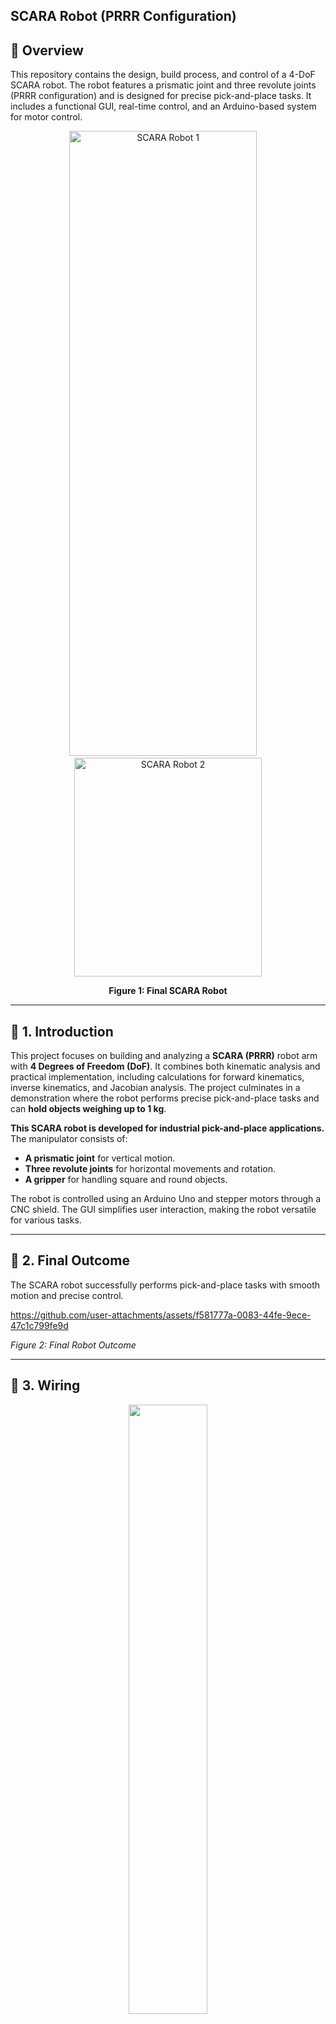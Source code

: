SCARA Robot (PRRR Configuration)
-----------------------------------------
🌟 Overview
----------------------------------------
This repository contains the design, build process, and control of a 4-DoF SCARA robot. The robot features a prismatic joint and three revolute joints (PRRR configuration) and is designed for precise pick-and-place tasks. It includes a functional GUI, real-time control, and an Arduino-based system for motor control.

<p align="center">
  <img src="https://github.com/user-attachments/assets/e19a59ea-998e-4cf3-8145-0a22f2858d83" alt="SCARA Robot 1" width="300" height="1000"/>
  &nbsp;&nbsp;&nbsp;
  <img src="https://github.com/user-attachments/assets/968f9d73-3855-4bc8-b43c-15e5222d4190" alt="SCARA Robot 2" width="300" height="350"/>
</p>

<p align="center"><strong>Figure 1: Final SCARA Robot</strong></p>

---
## 📖 1. Introduction  
This project focuses on building and analyzing a **SCARA (PRRR)** robot arm with **4 Degrees of Freedom (DoF)**. It combines both kinematic analysis and practical implementation, including calculations for forward kinematics, inverse kinematics, and Jacobian analysis. The project culminates in a demonstration where the robot performs precise pick-and-place tasks and can **hold objects weighing up to 1 kg**.

**This SCARA robot is developed for industrial pick-and-place applications.**  
The manipulator consists of:  
- **A prismatic joint** for vertical motion.  
- **Three revolute joints** for horizontal movements and rotation.  
- **A gripper** for handling square and round objects.  

The robot is controlled using an Arduino Uno and stepper motors through a CNC shield. The GUI simplifies user interaction, making the robot versatile for various tasks.  

---

## 🎯 2. Final Outcome  
The SCARA robot successfully performs pick-and-place tasks with smooth motion and precise control.  


https://github.com/user-attachments/assets/f581777a-0083-44fe-9ece-47c1c799fe9d

*Figure 2: Final Robot Outcome*  

------
## 🔌 3. Wiring  

<p align="center">
  <img src="https://github.com/ENG-ELSAYED-KANDIL/Scara-Robot/blob/main/Pictures/Wiring.png" width="50%">
</p>
<p align="center">
    <em>Figure 5: SCARA Robot main wiring diagram  </em>
</p>
<p align="center"> <em> Credit - how to mechatronics </em> </p>
 
The wiring connects stepper motors, the CNC shield, and the Arduino Uno. Here are the main considerations and steps followed:  

### **3.1 Motor Silence and Calibration**  
In wiring, I primarily focused on reducing motor noise. To achieve smooth motor operation, the current limit of the motor drivers was carefully adjusted. This calibration ensures precise motor activation. Setting an incorrect value can cause the motor drivers to overheat and potentially damage them. To further enhance motor precision, I adjusted the precision selector to 1/4 or 1/8 microstepping.

### **3.2 Connections and Testing**  
I connected the motor wiring as shown in the diagram and tested the connections with an oscilloscope and multimeter. Limit switches were placed at the corners of the joints' movement range to allow maximum rotational angles. After placing the limit switches, I assigned the pins for X+, Y+, Z+, and coolant functionalities.  

### **3.3 Servo Motor Powering**  
Since servo motors require a stable current, I initially tested them using the Arduino Uno with the CNC shield. However, the servo motor only received 3V from this setup, which was insufficient. To address this, I powered the servo motor separately using a 5V power supply.  

### **3.4 Power Supply Configuration**  
To power the entire system, which includes:  
- Four NEMA 17 stepper motors  
- Arduino Uno with CNC shield  
- Four motor drivers (DRV8825)  
- A servo motor  

I decided to use a 12V 10A power supply. A 12V 5A power supply would not have been sufficient to run all motors simultaneously.  

### **3.5 Cable Management**  
For clean and organized wiring, I used “Spiral Wire Wrapping Tube Cable Sleeves” and secured them with tie tags. This arrangement keeps the wires neat and minimizes clutter.  

### **3.6 Testing**  
To test all motors, I used simple Arduino code to verify their operation. This helped ensure that the motors, limit switches, and control pins were functioning as expected.  

### **3.7 Key Points**  
- **Shielded cables** were used for stepper motors to reduce electrical noise.  
- Correct polarity was ensured to avoid reversing motor directions.  
- The 12V DC power supply provided reliable power for the entire system.  
 

---

## 🏠 4. Homing Sequence
The homing sequence ensures that the robot starts from a known position:  

- The prismatic joint retracts to the lowest position.  
- Each revolute joint rotates to its home angle.  
- Limit switches provide feedback to confirm positions.  

As you can see in the video, the homing sequence begins with the gripper motor (joint 3). To determine the homing position, I used limit switches along with the following code:  
---

## 🏠 4. Homing Sequence
The homing sequence ensures that the robot starts from a known position:  

- The prismatic joint retracts to the lowest position.  
- Each revolute joint rotates to its home angle.  
- Limit switches provide feedback to confirm positions.  

As you can see in the video, the homing sequence begins with the gripper motor (joint 3). To determine the homing position, I used limit switches along with the following code:  

```cpp
//HOMING PROCESS
void homeRobot() {
  delay(1000);
  homeStepper2();
  homeStepper1();
  homeStepper3();
  homeStepperZ();
  isHomed = true;
  Serial.println("oK");
}

// joint 1
void homeStepper1() {
  stepper1.setCurrentPosition(0);
  stepper1.setSpeed(-1100);

  while (digitalRead(X_LIMIT_MIN) == 1) {
    stepper1.runSpeed();
  }

  delay(20);

  stepper1.setCurrentPosition(-maxDistance1);

  stepperPosition1 = 0;
  stepper1.moveTo(stepperPosition1);

  while (stepper1.currentPosition() != stepperPosition1) {
    stepper1.run();
  }

}


void homeStepper2() {
  stepper2.setCurrentPosition(0);
  stepper2.setSpeed(-1300);

  while (digitalRead(Y_LIMIT_MIN) == 1) {
    stepper2.runSpeed();
  }

  delay(20);

  stepper2.setCurrentPosition(-maxDistance2);

  stepperPosition2 = 0;
  stepper2.moveTo(stepperPosition2);

  while (stepper2.currentPosition() != stepperPosition2) {
    stepper2.run();
  }

}

//joint 3
void homeStepper3() {
  stepper3.setCurrentPosition(0);
  stepper3.setSpeed(-1300);

  while (digitalRead(GRIPPER_LIMIT) == 1) {
    stepper3.runSpeed();
  }

  delay(20);

  stepper3.setCurrentPosition(-maxDistance3);

  stepperPosition3 = 0;
  stepper3.moveTo(stepperPosition3);

  while (stepper3.currentPosition() != stepperPosition3) {
    stepper3.run();
  }
}

void homeStepperZ() {
  stepperZ.setCurrentPosition(0);
  stepperZ.setSpeed(1100);

  while (digitalRead(Z_LIMIT_MIN) == 1) {
    stepperZ.runSpeed();
  }

  delay(20);
  stepperZ.setCurrentPosition(0); /// max distance

  stepperZ.moveTo(maxDistanceZ); // 55 mm

  while (stepperZ.currentPosition() != maxDistanceZ) {
    stepperZ.run();
  }

}

```
**Homing** - https://github.com/ENG-ELSAYED-KANDIL/Scara-Robot/blob/main/Videos/WhatsApp%20Video%202025-06-26%20at%207.13.10%20PM.mp4
---
## 🧩 5. Pick and Place Application
The robot is programmed to pick objects from a defined source and place them in a target location.  

- Move to the pick position using the prismatic and revolute joints.  
- Grip the object using the servo-controlled gripper.  
- Transition to the target location and release the object.  

In the pick-and-place application, I saved 8 waypoints starting from its home position. Using the GUI, I configured these waypoints, which helped to better understand the movement of the joints and the gripper. After saving the waypoints and running the sequence, I achieved the following output:  

**Pick and Place Output** - https://github.com/ENG-ELSAYED-KANDIL/Scara-Robot/blob/main/Videos/pick%20%26%20place.mp4
---

## 🖥️ 6.**Graphical User Interface (GUI)**

<p align="center">
  <img src="https://github.com/ENG-ELSAYED-KANDIL/Scara-Robot/blob/main/SCARA_ROBOT_GUI2/11.png" alt="SCARA Robot" width="50%">
</p>

A user-friendly GUI was developed using **Python**, designed to facilitate intuitive control and monitoring of the SCARA robot.

---

### **🔧 Key Features**

- 🎚️ **Joint Control**  
  Control robot joints individually using interactive sliders and buttons.

- 🎯 **End-Effector Positioning**  
  Direct control of the end-effector through coordinate input (X, Y, Z).

- 🎥 **Object Detection via Camera**  
  Real-time object detection using an integrated camera feed.

- 🧠 **Task Sequencing**  
  Ability to assign a sequence of tasks for the robot to execute automatically.

- 📈 **Real-Time Feedback**  
  Continuous monitoring of joint angles and current position.

- 🤖 **Gripper Control**  
  Open and close the gripper through simple GUI buttons.

---
## 🖨️ 7. 3D Printed Parts

The robot's design relies heavily on 3D-printed components, with over 100 hours of printing time invested to produce these parts. Each part was carefully designed to ensure functionality and precision:  

- **Gears**: Over seven different types of gears were printed to enable precise torque transfer and smooth motion across the joints.  
- **Link Components**: Critical parts for Link 1, Link 2, and Link 3 were printed to form the main structure of the robotic arm, allowing for stable and accurate joint movements.  
- **Z Holder**: This component supports the prismatic joint, ensuring reliable vertical motion and alignment.  
- **Limit Switch Contactors**: Custom 3D-printed parts that interact with limit switches to facilitate homing and accurate position detection.  
- **Gripper Mechanism**: Includes the gripping claws and structural supports necessary for securely holding objects during operation.  
- **Support Structures**: Temporary structures were printed alongside the main components to maintain the integrity of complex shapes during the printing process.  


These parts were printed using PLA+ material for durability and dimensional accuracy. All STL files are organized and available in the `/3D-Printed-Parts.rar` folder for easy access and replication.  

---

## 🔗 8. Code Explanation
The robot is programmed using Arduino Uno, with future plans to transition to AVR register-based programming for enhanced control. The key programming aspects include:  

- **Forward Kinematics**: Calculates the end-effector position based on joint values, ensuring precise movement to desired coordinates.  
- **Inverse Kinematics**: Determines joint angles for a given position, enabling accurate trajectory planning for the robot arm.  
- **DH Table and Jacobian Matrix**: The Denavit-Hartenberg (DH) parameters were derived to construct the transformation matrix, while the manipulator Jacobian was calculated to analyze joint velocities and forces.  
- **Control Algorithms**: Implements control for stepper motors, including speed adjustments and precise motion handling.  
- **Gripper Control**: Manages the servo-controlled gripper to open and close efficiently based on commands.  

To facilitate communication between the computer and the Arduino Uno, serial communication was established at a baud rate of 115200. This allows for easy command input and real-time control without needing to manually alter the code for each operation.  

Future iterations will focus on optimizing the code and exploring advanced microcontroller programming techniques for better performance.  
 

---



## 🎛️  9. Robot Details and Calculations

### **9.1 Link Dimensions and Specifications**  
The SCARA robot has **4 Degrees of Freedom (DoF)** with a **PRRR joint configuration**.  

**Link Dimensions**:  
- a1 = 150.8mm — Link 1 length  
- a2 = 190mm — Link 2 length  
- a3 = 160mm — Link 3 length  
- d4 = 600mm — Prismatic joint length   


### **9.2 Coordinate Frame Assignment**  
The following figure illustrates the coordinate frame assignment for the SCARA PRRR robot, adhering to the Denavit-Hartenberg (DH) convention:  

![Coordinate Frame Assignment](https://github.com/ENG-ELSAYED-KANDIL/Scara-Robot/blob/main/Pictures/Coordinate%20Frames.jpg)  

### **9.3 DH Table**  
The table below summarizes the DH parameters for the SCARA PRRR robot:  

| **Joint (i)**      | **aᵢ (mm)** | **αᵢ (°)** | **dᵢ (mm)**         | **θᵢ (°)**         |
|---------------------|------------|------------|---------------------|--------------------|
| 1 (Prismatic)      | 0          | 0          | d₁ (variable)       | 0                  |
| 2 (Revolute)       | 150.8        | 0          | 0                   | θ₁ (variable)      |
| 3 (Revolute)       | 190      | 0          | 0                   | θ₂ (variable)      |
| 4 (Revolute)       | 160        | 0          | 0                   | θ₃ (variable)      |
| 5                  | 0          | 0          | 600                  | 0                  |


### **9.4Forward Kinematics**

Forward kinematics calculates the position and orientation of the end-effector based on the joint angles and link lengths. Using Denavit-Hartenberg (DH) parameters, we define the transformation matrix for each joint. The transformation matrix is:

<p align="center">
  <img src="https://github.com/user-attachments/assets/55f509af-13c3-474f-8a48-537ff5206caa" alt="SCARA Robot" width="50%">
</p>
By multiplying the individual transformation matrices from base to end-effector, we get the final transformation matrix T . This matrix provides the position (x, y, z) and the orientation of the end-effector. The angles θ1, θ2, and θ3 are used to determine the robot’s orientation in space.

<p align="center">
  <img src="https://github.com/ENG-ELSAYED-KANDIL/Scara-Robot/blob/main/Pictures/forward.png" alt="SCARA Robot" width="50%">
</p>

### **9.5Inverse Kinematics**

Inverse kinematics determines the required joint angles based on the desired position of the end-effector. Given the end-effector's target position (x, y, z), and using the known link lengths, we calculate the angles θ₁, θ₂, and the displacement d₄ (for prismatic joints if applicable).

The inverse kinematics process involves solving geometric equations or using trigonometric identities to find the joint variables that place the end-effector at the desired location. For a SCARA robot, this typically involves solving for:

θ₁ and θ₂ using planar geometry in the x-y plane

d₄ from the z-position of the end-effector

<p align="center">
  <img src="https://github.com/ENG-ELSAYED-KANDIL/Scara-Robot/blob/main/Pictures/inverse.png" alt="SCARA Robot" width="50%">
</p>

The Jacobian is derived using the partial derivatives of the forward kinematics equations.  

### **9.6Manipulator Jacobian Matrix**
The Jacobian matrix relates joint velocities to end-effector velocities. It is essential for analyzing the robot’s motion and controlling its speed and acceleration. For a PRRR manipulator, the Jacobianmatrix has two parts:

- Linear Velocity: The part of the Jacobian that maps joint velocities to linear velocities of the end-effector. It involves the cross product between the joint axes and the position vector.
- Angular Velocity: The part that maps joint velocities to angular velocities.

The Jacobian for the SCARA robot is given by:

<p align="center">
  <img src="https://github.com/ENG-ELSAYED-KANDIL/Scara-Robot/blob/main/Pictures/jacobian.png" alt="SCARA Robot" width="50%">
</p>

---

## 🤖 10. References  
- SCARA Robot Design Basics: [Link](https://en.wikipedia.org/wiki/SCARA)
- - SCARA Robot Design Basics: [Link](https://github.com/ENG-ELSAYED-KANDIL/Scara-Robot/upload/main)  
- Arduino CNC Shield Documentation: [Link](https://www.aranacorp.com/en/using-an-arduino-cnc-shield-v3)  
- SCARA Robot | How To Build Your Own Arduino Based Robot: [Link](https://youtu.be/1QHJksTrk8s?si=geVqN3zxPEzTnQR-)
- Scara Robot 3D Printed Parts: [Link](https://github.com/IVProjects/Engineering_Projects/tree/main/ProjectFiles/SCARA%20Robot)
  
---

Feel free to raise issues or contribute improvements to this project!
